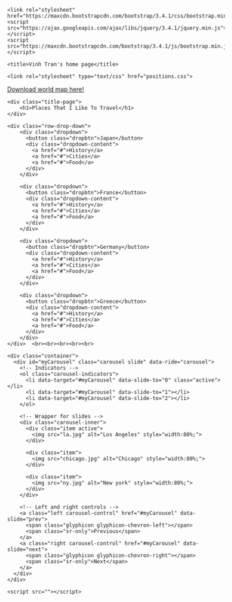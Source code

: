 

<html>
  <head>
    <meta charset="utf-8">
	<meta name="viewport" content="width=device-width, initial-scale=1">
	
	<link rel="stylesheet" href="https://maxcdn.bootstrapcdn.com/bootstrap/3.4.1/css/bootstrap.min.css">
	<script src="https://ajax.googleapis.com/ajax/libs/jquery/3.4.1/jquery.min.js"></script>
    <script src="https://maxcdn.bootstrapcdn.com/bootstrap/3.4.1/js/bootstrap.min.js"></script>
	
    <title>Vinh Tran's home page</title>
	
	<link rel="stylesheet" type="text/css" href="positions.css">
		
  </head>
  <body>
	<div class="download-map">
		<a href="">Download world map here!</a>
	</div>
	
	<div class="title-page">
		<h1>Places That I Like To Travel</h1>
	</div>
	
	<div class="row-drop-down">
		<div class="dropdown">
		  <button class="dropbtn">Japan</button>		  
		  <div class="dropdown-content">
			<a href="#">History</a>
			<a href="#">Cities</a>
			<a href="#">Food</a>
		  </div>
		</div>
		
		<div class="dropdown">
		  <button class="dropbtn">France</button>
		  <div class="dropdown-content">
			<a href="#">History</a>
			<a href="#">Cities</a>
			<a href="#">Food</a>
		  </div>
		</div>
		
		<div class="dropdown">
		  <button class="dropbtn">Germany</button>
		  <div class="dropdown-content">
			<a href="#">History</a>
			<a href="#">Cities</a>
			<a href="#">Food</a>
		  </div>
		</div>
		
		<div class="dropdown">
		  <button class="dropbtn">Greece</button>
		  <div class="dropdown-content">
			<a href="#">History</a>
			<a href="#">Cities</a>
			<a href="#">Food</a>
		  </div>
		</div>
	</div>	<br><br><br><br><br>

<!-------------- Carousel ------------------------------->
	<div class="container"> 
	  <div id="myCarousel" class="carousel slide" data-ride="carousel">
		<!-- Indicators -->
		<ol class="carousel-indicators">
		  <li data-target="#myCarousel" data-slide-to="0" class="active"></li>
		  <li data-target="#myCarousel" data-slide-to="1"></li>
		  <li data-target="#myCarousel" data-slide-to="2"></li>
		</ol>

		<!-- Wrapper for slides -->
		<div class="carousel-inner">
		  <div class="item active">
			<img src="la.jpg" alt="Los Angeles" style="width:80%;">
		  </div>

		  <div class="item">
			<img src="chicago.jpg" alt="Chicago" style="width:80%;">
		  </div>
		
		  <div class="item">
			<img src="ny.jpg" alt="New york" style="width:80%;">
		  </div>
		</div>

		<!-- Left and right controls -->
		<a class="left carousel-control" href="#myCarousel" data-slide="prev">
		  <span class="glyphicon glyphicon-chevron-left"></span>
		  <span class="sr-only">Previous</span>
		</a>
		<a class="right carousel-control" href="#myCarousel" data-slide="next">
		  <span class="glyphicon glyphicon-chevron-right"></span>
		  <span class="sr-only">Next</span>
		</a>
	  </div>
    </div>
<!-------------- End of Carousel ------------------------------->

	
				
	<script src=""></script>
  </body>
</html>
